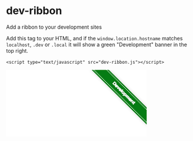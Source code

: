 # dev-ribbon
Add a ribbon to your development sites

Add this tag to your HTML, and if the `window.location.hostname` matches `localhost`, `.dev` or `.local` it will show a green "Development" banner in the top right.

```
<script type="text/javascript" src="dev-ribbon.js"></script>
```

![screenshot](screenshot.png)